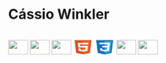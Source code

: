 <h1>Cássio Winkler</h1>



<div style="display: inline_block"><br>
 <img align="center" height="30" width="40" src="https://media.discordapp.net/attachments/938971614228406312/938972195194036224/logo_totvs.png">
 <img align="center" height="30" width="40" src="https://cdn.jsdelivr.net/gh/devicons/devicon/icons/microsoftsqlserver/microsoftsqlserver-plain.svg">
 <img align="center" height="30" width="40" src="https://cdn.jsdelivr.net/gh/devicons/devicon/icons/vscode/vscode-original.svg">
 <img align="center" height="30" width="40" src="https://raw.githubusercontent.com/devicons/devicon/master/icons/html5/html5-original.svg">
 <img align="center" height="30" width="40" src="https://raw.githubusercontent.com/devicons/devicon/master/icons/css3/css3-original.svg">
 <img align="center" height="30" width="40" src="https://cdn.jsdelivr.net/gh/devicons/devicon/icons/postgresql/postgresql-original.svg">
 <img align="center" height="30" width="40" src="https://cdn.jsdelivr.net/gh/devicons/devicon/icons/git/git-original.svg">
</div>
